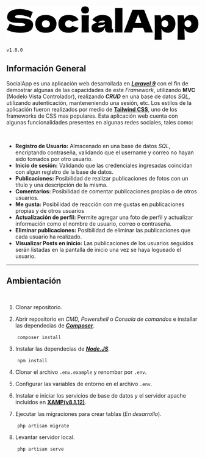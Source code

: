 <center><img src="public/img/logo-social-app.png"></img></center> 

``v1.0.0``




## **Información General**

SocialApp es una aplicación web desarrollada en [_**Laravel 9**_](https://laravel.com/docs/9.x) con el fin de demostrar algunas de las capacidades de este _Framework_, utilizando **MVC** (Modelo Vista Controlador), realizando _**CRUD**_ en una base de datos _SQL_, utilizando autenticación, manteneniendo una sesión, etc. Los estilos de la aplicación fueron realizados por medio de [**Tailwind CSS**](https://tailwindcss.com/docs/installation), uno de los frameworks de CSS mas populares. Esta aplicación web cuenta con algunas funcionalidades presentes en algunas redes sociales, tales como:

<br>

* **Registro de Usuario:** Almacenado en una base de datos _SQL_, encriptando contraseña, validando que el username y correo no hayan sido tomados por otro usuario.
* **Inicio de sesión:** Validando que las credenciales ingresadas coincidan con algun registro de la base de datos.
* **Publicaciones:** Posibilidad de realizar publicaciones de fotos con un título y una descripción de la misma.
* **Comentarios:** Posibilidad de comentar publicaciones propias o de otros usuarios.
* **Me gusta:** Posibilidad de reacción con me gustas en publicaciones propias y de otros usuarios
* **Actualización de perfil:** Permite agregar una foto de perfil y actualizar información como el nombre de usuario, correo o contraseña.
* **Eliminar publicaciones:** Posibilidad de eliminar las publicaciones que cada usuario ha realizado.
* **Visualizar Posts en inicio:** Las publicaciones de los usuarios seguidos serán listadas en la pantalla de inicio una vez se haya logueado el usuario.

---

## **Ambientación**
<br>

1. Clonar repositorio.

2. Abrir repositorio en _CMD, Powershell_ o _Consola de comandos_ e installar las dependecias de 
[**_Composer_**](https://getcomposer.org/doc/).
```
    composer install

```
3. Instalar las dependecias de [**_Node.JS_**](https://nodejs.org/es/docs/).
```
    npm install
```

4. Clonar el archivo ``.env.example`` y renombar por ``.env``.

5. Configurar las variables de entorno en el archivo ``.env``.

6. Instalar e iniciar los servicios de base de datos y el servidor apache incluidos en [**XAMP(v8.1.12)**](https://www.apachefriends.org/download.html).

7. Ejecutar las migraciones para crear tablas (_En desarrollo_).
```
    php artisan migrate
```

8. Levantar servidor local.
```
    php artisan serve
```